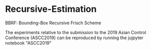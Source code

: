 # Recursive-Estimation

BBRF: Bounding-Box Recursive Frisch Scheme

The experiments relative to the submission to the 2019 Asian Control Conference (ASCC2019) can be reproduced by running the jujpyter notebook "ASCC2019"
